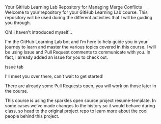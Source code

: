 
Your GitHub Learning Lab Repository for Managing Merge Conflicts
Welcome to your repository for your GitHub Learning Lab course. This repository will be used during the different activities that I will be guiding you through.

Oh! I haven't introduced myself...

I'm the GitHub Learning Lab bot and I'm here to help guide you in your journey to learn and master the various topics covered in this course. I will be using Issue and Pull Request comments to communicate with you. In fact, I already added an issue for you to check out.

issue tab

I'll meet you over there, can't wait to get started!

There are already some Pull Requests open, you will work on those later in the course.

This course is using the sparkles open source project resume-template. In some cases we’ve made changes to the history so it would behave during class, so head to the original project repo to learn more about the cool people behind this project.
